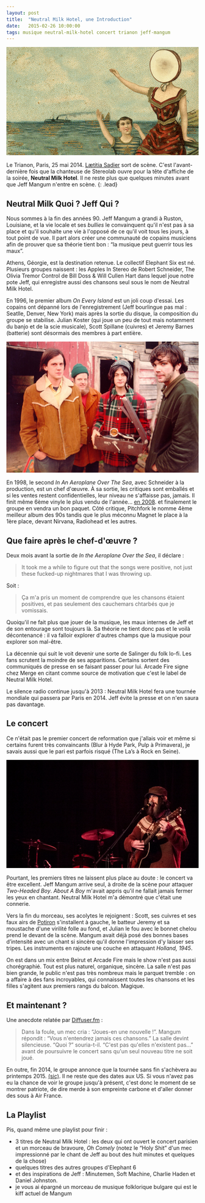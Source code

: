 ```yaml
---
layout: post
title:  "Neutral Milk Hotel, une Introduction"
date:   2015-02-26 10:00:00
tags: musique neutral-milk-hotel concert trianon jeff-mangum
---
```


![Pochette de In The Aeroplane Over The Sea, meilleur album 90s ?](/assets/images/neutral-milk-hotel-introduction.png)

Le Trianon, Paris, 25 mai 2014. [Lætitia Sadier](http://fr.wikipedia.org/wiki/Lætitia_Sadier) sort de scène. C'est l'avant-dernière fois que la chanteuse de Stereolab ouvre pour la tête d'affiche de la soirée, **Neutral Milk Hotel**. Il ne reste plus que quelques minutes avant que Jeff Mangum n'entre en scène.
{: .lead}

## Neutral Milk Quoi ? Jeff Qui ? 

Nous sommes à la fin des années 90. Jeff Mangum a grandi à Ruston, Louisiane, et la vie locale et ses *bullies* le convainquent qu'il n'est pas à sa place et qu'il souhaite une vie à l'opposé de ce qu'il voit tous les jours, à tout point de vue. Il part alors créer une communauté de copains musiciens afin de prouver que sa théorie tient bon : “la musique peut guerrir tous les maux”. 

Athens, Géorgie, est la destination retenue. Le collectif Elephant Six est né. Plusieurs groupes naissent : les Apples In Stereo de Robert Schneider, The Olivia Tremor Control de Bill Doss & Will Cullen Hart dans lequel joue notre pote Jeff, qui enregistre aussi des chansons seul sous le nom de Neutral Milk Hotel.

En 1996, le premier album *On Every Island* est un joli coup d'essai. Les copains ont dépanné lors de 
l'enregistrement (Jeff bourlingue pas mal : Seatlle, Denver, New York) mais après la sortie du disque, 
la composition du groupe se stabilise. Julian Koster (qui joue un peu de tout mais notamment du banjo et de 
la scie musicale), Scott Spillane (cuivres) et Jeremy Barnes (batterie) sont désormais des membres à part 
entière.

![Jeff, Scott, Julian et Jeremy : le lineup de Neutral Milk Hotel](assets/images/neutral-milk-hotel-lineup-90s.jpg)

En 1998, le second *In An Aeroplane Over The Sea*, avec Schneider à la production, est un chef d'œuvre. À sa sortie, les critiques sont emballés et si les ventes restent confidentielles, leur niveau ne s'affaisse pas, jamais. Il finit même 6ème vinyle le plus vendu de l'année... [en 2008](http://www.rollingstone.com/music/news/radiohead-neutral-milk-hotel-help-vinyl-sales-almost-double-in-2008-20090108). et finalement le groupe en vendra un bon paquet. Côté critique, Pitchfork le nomme 4ème meilleur album des 90s tandis que le plus méconnu Magnet le place à la 1ère place, devant Nirvana, Radiohead et les autres.

## Que faire après le chef-d'œuvre ?

Deux mois avant la sortie de *In the Aeroplane Over the Sea*, il déclare :

> It took me a while to figure out that the songs were positive, 
> not just these fucked-up nightmares that I was throwing up.

Soit :

> Ça m'a pris un moment de comprendre que les chansons étaient positives,
> et pas seulement des cauchemars chtarbés que je vomissais.

Quoiqu'il ne fait plus que jouer de la musique, les maux internes de Jeff et de son entourage sont toujours là. Sa théorie ne tient donc pas et le voilà décontenancé : il va falloir explorer d'autres champs que la musique pour explorer son mal-être. 

La décennie qui suit le voit devenir une sorte de Salinger du folk lo-fi. Les fans scrutent la moindre de ses apparitions. Certains sortent des communiqués de presse en se faisant passer pour lui. Arcade Fire signe chez Merge en citant comme source de motivation que c'est le label de Neutral Milk Hotel. 

Le silence radio continue jusqu'à 2013 : Neutral Milk Hotel fera une tournée mondiale qui passera par Paris en 2014. Jeff évite la presse et on n'en saura pas davantage.

## Le concert

Ce n'était pas le premier concert de reformation que j'allais voir et même si certains furent très convaincants (Blur à Hyde Park, Pulp à Primavera), je savais aussi que le pari est parfois risqué (The La’s à Rock en Seine).

![Jeff Mangum en 2014](assets/images/neutral-milk-hotel-jeff-mangum-2014.jpg)

Pourtant, les premiers titres ne laissent plus place au doute : le concert va être excellent. Jeff Mangum arrive seul, à droite de la scène pour attaquer *Two-Headed Boy*. *About A Boy* m'avait appris qu'il ne fallait jamais fermer les yeux en chantant. Neutral Milk Hotel m'a démontré que c'était une connerie. 

Vers la fin du morceau, ses acolytes le rejoignent :  Scott, ses cuivres et ses faux airs de [Potiron](https://www.google.com/search?q=potiron+oui-oui) s'installent à gauche, le batteur Jeremy et sa moustache d'une virilité folle au fond, et Julian le fou avec le bonnet chelou prend le devant de la scène. Mangum avait déjà posé des bonnes bases d’intensité avec un chant si sincère qu'il donne l'impression d'y laisser ses tripes. Les instruments en rajoute une couche en attaquant *Holland, 1945*. 

On est dans un mix entre Beirut et Arcade Fire mais le show n'est pas aussi chorégraphié. Tout est plus naturel, organique, sincère. La salle n'est pas bien grande, le public n'est pas très nombreux mais le parquet tremble : on a affaire à des fans incroyables, qui connaissent toutes les chansons et les filles s'agitent aux premiers rangs du balcon. Magique.

## Et maintenant ?

Une anecdote relatée par [Diffuser.fm](http://diffuser.fm/jeff-mangum-plays-intimate-show-tells-audience-theyll-never-hear-his-new-songs/) :

> Dans la foule, un mec cria : “Joues-en une nouvelle !”. Mangum répondit : “Vous n'entendrez jamais ces chansons.” 
> La salle devint silencieuse. “Quoi ?” souria-t-il. “C'est pas qu'elles n'existent pas...” avant de poursuivre le concert sans qu'un seul nouveau titre ne soit joué.

En outre, fin 2014, le groupe annonce que la tournée sans fin s'achèvera au printemps 2015. [(sic)](http://pitchfork.com/news/57791-neutral-milk-hotel-announce-last-tour-for-the-forseeable-future/). Il ne reste que des dates aux US. Si vous n'avez pas eu la chance de voir le groupe jusqu'à présent, c'est donc le moment de se montrer patriote, de dire merde à son empreinte carbone et d'aller donner des sous à Air France.

## La Playlist

<div id='neutralmilkhotel-playlist' class="dr-playlist" dr-spotify-id="3mAghZ3fbBetCZs2HFqLm1">
</div>

Pis, quand même une playlist pour finir :

- 3 titres de Neutral Milk Hotel : les deux qui ont ouvert le concert parisien et un morceau de bravoure, *Oh Comely* (notez le “Holy Shit” d'un mec impressionné par le chant de Jeff au bout des huit minutes et quelques de la chose)
- quelques titres des autres groupes d'Elephant 6
- et des inspirations de Jeff : Minutemen, Soft Machine, Charlie Haden et Daniel Johnston.
- je vous ai épargné un morceau de musique folklorique bulgare qui est le kiff actuel de Mangum